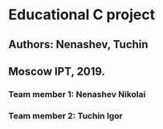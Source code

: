# Educational C project
## Authors: Nenashev, Tuchin
## Moscow IPT, 2019.
### Team member 1: Nenashev Nikolai
### Team member 2: Tuchin Igor
